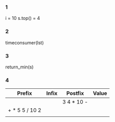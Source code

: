 ### 1
i = 10
s.top() = 4

### 2
timeconsumer(lst)

### 3
return_min(s)

### 4

| Prefix         | Infix | Postfix    | Value |
| -------------- | ----- | ---------- | ----- |
|                |       | 3 4 * 10 - |       |
| + * 5 5 / 10 2 |       |            |       |
|                |       |            |       |



